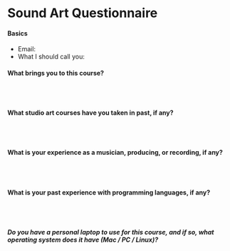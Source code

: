 # Sound Art Questionnaire

#### Basics
- Email:
- What I should call you:


#### What brings you to this course?

<br /><br />


#### What studio art courses have you taken in past, if any?

<br /><br />


#### What is your experience as a musician, producing, or recording, if any?

<br /><br />


#### What is your past experience with programming languages, if any?

<br /><br />

##### Do you have a personal laptop to use for this course, and if so, what operating system does it have (Mac / PC / Linux)?
